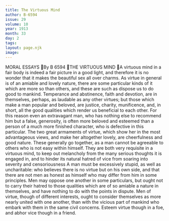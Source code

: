 ```yaml
---
title: The Virtuous Mind
author: B-6594
issue: 29
volume: 10
year: 1913
month: 33
day: 2
tags:
layout: page.njk
image:
---
```

MORAL ESSAYS By B 6594 THE VIRTUOUS MIND A virtuous mind in a fair body is indeed a fair picture in a good light, and therefore it is no wonder that it makes the beautiful sex all over charms. As virtue in general is of an amiable and lovely nature, there are some particular kinds of it which are more so than others, and these are such as dispose us to do good to mankind. Temperance and abstinence, faith and devotion, are in themselves, perhaps, as laudable as any other virtues; but those which make a man popular and beloved, are justice, charity, munificence, and, in short, all the good qualities which render us beneficial to each other. For this reason even an extravagant man, who has nothing else to recommend him but a false, generosity, is often more beloved and esteemed than a person of a much more finished character, who is defective in this particular. The two great armaments of virtue, which show her in the most advantageous views, and make her altogether lovely, are cheerfulness and good nature. These generally go together, as a man cannot be agreeable to others who is not easy within himself. They are both very requisite in a virtuous mind, to keep out melancholy from the many serious thoughts it is engaged in, and to hinder its natural hatred of vice from soaring into severity and censoriousness A man must be excessively stupid, as well as uncharitable: who believes there is no virtue but on his own side, and that there are not men as honest as himself who may differ from him in some principles. Men may oppose one another in some particulars, but ought not to carry their hatred to those qualities which are of so amiable a nature in themselves, and have nothing to do with the points in dispute. Men of virtue, though of different interests, ought to consider themselves as more nearly united with one another, than with the vicious part of mankind who embark with them in the same civil concerns. Esteem virtue though in a foe, and abhor vice though in a friend. 
